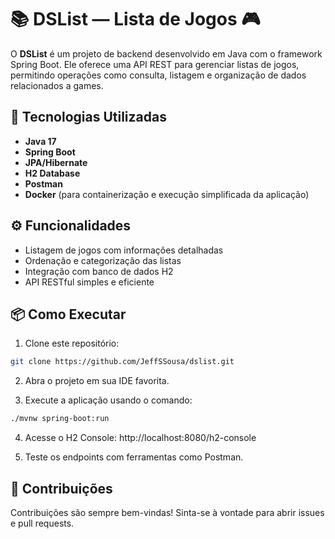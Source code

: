 # 📚 DSList — Lista de Jogos 🎮

O **DSList** é um projeto de backend desenvolvido em Java com o framework Spring Boot. Ele oferece uma API REST para gerenciar listas de jogos, permitindo operações como consulta, listagem e organização de dados relacionados a games.

## 🚀 Tecnologias Utilizadas

+ **Java 17**
+ **Spring Boot**
+ **JPA/Hibernate**
+ **H2 Database**
+ **Postman**
+ **Docker** (para containerização e execução simplificada da aplicação)

## ⚙️ Funcionalidades

+ Listagem de jogos com informações detalhadas
+ Ordenação e categorização das listas
+ Integração com banco de dados H2
+ API RESTful simples e eficiente

## 📦 Como Executar

 

1. Clone este repositório:
```bash
git clone https://github.com/JeffSSousa/dslist.git
```
2. Abra o projeto em sua IDE favorita.

3. Execute a aplicação usando o comando:
```bash
./mvnw spring-boot:run
```
4. Acesse o H2 Console: http://localhost:8080/h2-console

5. Teste os endpoints com ferramentas como Postman.

## 🤝 Contribuições

Contribuições são sempre bem-vindas! Sinta-se à vontade para abrir issues e pull requests.
